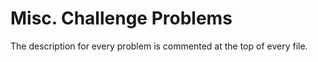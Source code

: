 # Misc. Challenge Problems
The description for every problem is commented at the top of every file. <br />
